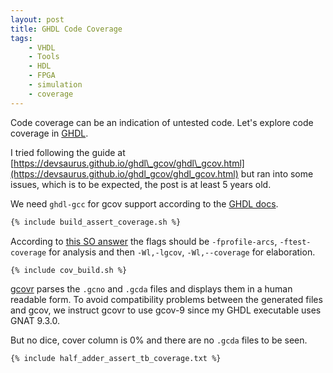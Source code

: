 ```yaml
---
layout: post
title: GHDL Code Coverage
tags:
    - VHDL
    - Tools
    - HDL
    - FPGA
    - simulation
    - coverage
---
```


Code coverage can be an indication of untested code. Let's explore code coverage in [GHDL](vhdl-ghdl.html).

I tried following the guide at [https://devsaurus.github.io/ghdl\_gcov/ghdl\_gcov.html](https://devsaurus.github.io/ghdl_gcov/ghdl_gcov.html) but ran into some issues, which is to be expected, the post is at least 5 years old.

We need `ghdl-gcc` for gcov support according to the [GHDL docs](https://ghdl.readthedocs.io/en/latest/getting/index.html?highlight=gcov).

```bash
{% include build_assert_coverage.sh %}
```

According to [this SO answer](https://stackoverflow.com/a/38854385) the flags should be `-fprofile-arcs`, `-ftest-coverage` for analysis and then `-Wl,-lgcov`, `-Wl,--coverage` for elaboration.

```bash
{% include cov_build.sh %}
```
[gcovr](https://gcovr.com/en/stable/) parses the `.gcno` and `.gcda` files and displays them in a human readable form. To avoid compatibility problems between the generated files and gcov, we instruct gcovr to use gcov-9 since my GHDL executable uses GNAT 9.3.0.

But no dice, cover column is 0% and there are no `.gcda` files to be seen.

```
{% include half_adder_assert_tb_coverage.txt %}
```
